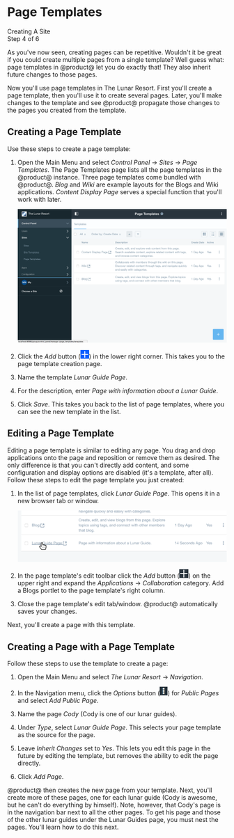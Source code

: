 # Page Templates

<div class="learn-path-step">
    <p>Creating A Site<br>Step 4 of 6</p>
</div>

As you've now seen, creating pages can be repetitive. Wouldn't it be great if
you could create multiple pages from a single template? Well guess what: page
templates in @product@ let you do exactly that! They also inherit future changes
to those pages. 

Now you'll use page templates in The Lunar Resort. First you'll create a page
template, then you'll use it to create several pages. Later, you'll make changes
to the template and see @product@ propagate those changes to the pages you
created from the template. 

## Creating a Page Template

Use these steps to create a page template:

1.  Open the Main Menu and select *Control Panel* &rarr; *Sites* &rarr; *Page 
    Templates*. The Page Templates page lists all the page templates in the 
    @product@ instance. Three page templates come bundled with @product@. *Blog*
    and *Wiki* are example layouts for the Blogs and Wiki applications. *Content
    Display Page* serves a special function that you'll work with later. 

    ![Figure x: The Page Templates page.](../../../images/001-page-templates-screen.png)

2.  Click the *Add* button 
    (![Add](../../../images/icon-add.png)) in the lower right corner. This takes 
    you to the page template creation page. 

3.  Name the template *Lunar Guide Page*. 

4.  For the description, enter *Page with information about a Lunar Guide*. 

5.  Click *Save*. This takes you back to the list of page templates, where you 
    can see the new template in the list. 

## Editing a Page Template

Editing a page template is similar to editing any page. You drag and drop
applications onto the page and reposition or remove them as desired. The only
difference is that you can't directly add content, and some configuration and
display options are disabled (it's a template, after all). Follow these steps to
edit the page template you just created: 

1.  In the list of page templates, click *Lunar Guide Page*. This opens it in a 
    new browser tab or window. 

    ![Figure x: Click the page template to edit it.](../../../images/001-lunar-resort-template-edit.png)

    <!-- Recommend adding something about the Search and Navigation portlets
    which are added to the page template by default. They're conspicuous when
    you navigate to the page template. Feel free to disregard if we want to
    prioritize brevity.-->

2.  In the page template's edit toolbar click the *Add* button 
    (![Add](../../../images/icon-add-app.png)) on the upper right and expand the
    *Applications* &rarr; *Collaboration* category. Add a Blogs portlet to the
    page template's right column. 
 
3.  Close the page template's edit tab/window. @product@ automatically saves 
    your changes. 

Next, you'll create a page with this template. 

## Creating a Page with a Page Template

Follow these steps to use the template to create a page: 

1.  Open the Main Menu and select *The Lunar Resort* &rarr; *Navigation*.

2.  In the Navigation menu, click the *Options* button 
    (![Options](../../../images/icon-options.png)) for *Public Pages* and select 
    *Add Public Page*. 

3.  Name the page *Cody* (Cody is one of our lunar guides).

4.  Under *Type*, select *Lunar Guide Page*. This selects your page template as 
    the source for the page. 

5.  Leave *Inherit Changes* set to *Yes*. This lets you edit this page in the 
    future by editing the template, but removes the ability to edit the page 
    directly.
 
6.  Click *Add Page*.

@product@ then creates the new page from your template. Next, you'll create more 
of these pages, one for each lunar guide (Cody is awesome, but he can't do 
everything by himself). Note, however, that Cody's page is in the navigation bar 
next to all the other pages. To get his page and those of the other lunar guides 
under the Lunar Guides page, you must nest the pages. You'll learn how to do 
this next. 
